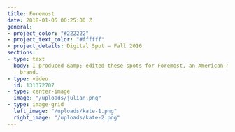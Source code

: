 ```yaml
---
title: Foremost
date: 2018-01-05 00:25:00 Z
general:
- project_color: "#222222"
- project_text_color: "#ffffff"
- project_details: Digital Spot – Fall 2016
sections:
- type: text
  body: I produced &amp; edited these spots for Foremost, an American-made clothing
    brand.
- type: video
  id: 131372707
- type: center-image
  image: "/uploads/julian.png"
- type: image-grid
  left_image: "/uploads/kate-1.png"
  right_image: "/uploads/kate-2.png"
---
```


